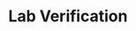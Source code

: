 ---
id: verification
title: "Lab Verification"
hide_table_of_contents: true
pagination_label: "Lab Verification"
sidebar_label: "Lab Verification"
draft: false
---